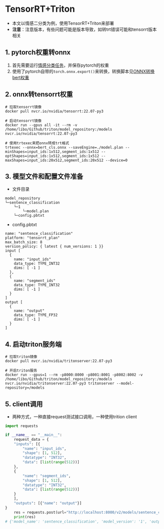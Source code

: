 # TensorRT+Triton
- 本文以情感二分类为例，使用TensorRT+Triton来部署
- **注意**：注意版本，有些问题可能是版本导致，如转trt错误可能和tensorrt版本相关

## 1. pytorch权重转onnx
1. 首先需要运行[情感分类任务](https://github.com/Tongjilibo/bert4torch/blob/master/examples/sentence_classfication/task_sentiment_classification.py)，并保存pytorch的权重
2. 使用了pytorch自带的`torch.onnx.export()`来转换，转换脚本见[ONNX转换bert权重](https://github.com/Tongjilibo/bert4torch/blob/master/examples/serving/task_bert_cls_onnx.py)

## 2. onnx转tensorrt权重
```shell
# 拉取tensorrt镜像
docker pull nvcr.io/nvidia/tensorrt:22.07-py3

# 启动tensorrt镜像
docker run --gpus all -it --rm -v /home/libo/Github/triton/model_repository:/models nvcr.io/nvidia/tensorrt:22.07-py3

# 使用trtexec来把onnx转成trt格式
trtexec --onnx=bert_cls.onnx --saveEngine=./model.plan --minShapes=input_ids:1x512,segment_ids:1x512 --optShapes=input_ids:1x512,segment_ids:1x512 --maxShapes=input_ids:20x512,segment_ids:20x512 --device=0
```

## 3. 模型文件和配置文件准备
- 文件目录
```shell
model_repository
└─sentence_classification
    └─1
        └─model.plan
    └─config.pbtxt
```

- config.pbtxt
```text
name: "sentence_classification"
platform: "tensorrt_plan"
max_batch_size: 8
version_policy: { latest { num_versions: 1 }}
input [
  {
    name: "input_ids"
    data_type: TYPE_INT32
    dims: [ -1 ]
  },
  {
    name: "segment_ids"
    data_type: TYPE_INT32
    dims: [ -1 ]
  }
]
output [
  {
    name: "output"
    data_type: TYPE_FP32
    dims: [ -1 ]
  }
]
```


## 4. 启动triton服务端
```shell
# 拉取triton镜像
docker pull nvcr.io/nvidia/tritonserver:22.07-py3

# 开启triton服务
docker run --gpus=1 --rm -p8000:8000 -p8001:8001 -p8002:8002 -v /home/libo/Github/triton/model_repository:/models nvcr.io/nvidia/tritonserver:22.07-py3 tritonserver --model-repository=/models
```

## 5. client调用
- 两种方式，一种直接request测试接口调用，一种使用trition client
```python
import requests

if __name__ == "__main__":
    request_data = {
    "inputs": [{
        "name": "input_ids",
        "shape": [1, 512],
        "datatype": "INT32",
        "data": [list(range(512))]
    },
    {
        "name": "segment_ids",
        "shape": [1, 512],
        "datatype": "INT32",
        "data": [list(range(512))]
    }
    ],
    "outputs": [{"name": "output"}]
}
    res = requests.post(url="http://localhost:8000/v2/models/sentence_classification/versions/1/infer",json=request_data).json()
    print(res)
# {'model_name': 'sentence_classification', 'model_version': '1', 'outputs': [{'name': 'output', 'datatype': 'FP32', 'shape': [1, 2], 'data': [0.703898549079895, 0.29610151052474976]}]}
```